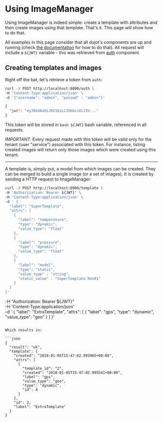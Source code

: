 # Using ImageManager

Using ImageManager is indeed simple: create a template with attributes and then create images using that template. That's it.
This page will show how to do that.

All examples in this page consider that all dojot's components are up and running (check [the documentation](http://dojotdocs.readthedocs.io/) for how to do that). All request will include a ```${JWT}``` variable - this was retrieved from [auth](https://github.com/dojot/auth) component.

## Creating templates and images

Right off the bat, let's retrieve a token from `auth`:

```bash
curl -X POST http://localhost:8000/auth \
-H 'Content-Type:application/json' \
-d '{"username": "admin", "passwd" : "admin"}'
```

```json
{
  "jwt": "eyJ0eXAiOiJKV1QiLCJhbGciOiJIU..."
}
```

This token will be stored in ```bash ${JWT}``` bash variable, referenced in all requests.

*IMPORTANT*: Every request made with this token will be valid only for the tenant (user "service") associated with this token. For instance, listing created images will return only those images which were created using this tenant.

-------------

A template is, simply put, a model from which images can be created. They can be merged to build a single image (or a set of images). It is created by sending a HTTP request to ImageManager:

```bash
curl -X POST http://localhost:8000/template \
-H "Authorization: Bearer ${JWT}" \
-H 'Content-Type:application/json' \
-d ' {
  "label": "SuperTemplate",
  "attrs": [
    {
      "label": "temperature",
      "type": "dynamic",
      "value_type": "float"
    },
    {
      "label": "pressure",
      "type": "dynamic",
      "value_type": "float"
    },
    {
      "label": "model",
      "type": "static",
      "value_type" : "string",
      "static_value" : "SuperTemplate Rev01"
    }
  ]
}'
```

-H "Authorization: Bearer ${JWT}" \
-H 'Content-Type:application/json' \
-d ' {
  "label": "ExtraTemplate",
  "attrs": [
    {
      "label": "gps",
      "type": "dynamic",
      "value_type": "geo"
    }
  ]
}'

```

Which results in:

```json
{
  "result": "ok",
  "template": {
    "created": "2018-01-05T15:47:02.993965+00:00",
    "attrs": [
      {
        "template_id": "2",
        "created": "2018-01-05T15:47:02.995541+00:00",
        "label": "gps",
        "value_type": "geo",
        "type": "dynamic",
        "id": 4
      }
    ],
    "id": 2,
    "label": "ExtraTemplate"
  }
}
```
